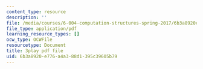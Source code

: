 ```yaml
---
content_type: resource
description: ''
file: /media/courses/6-004-computation-structures-spring-2017/6b3a8920e776a4a388d1395c39605b79_Sqhb-TGC4aQ.pdf
file_type: application/pdf
learning_resource_types: []
ocw_type: OCWFile
resourcetype: Document
title: 3play pdf file
uid: 6b3a8920-e776-a4a3-88d1-395c39605b79
---
```

